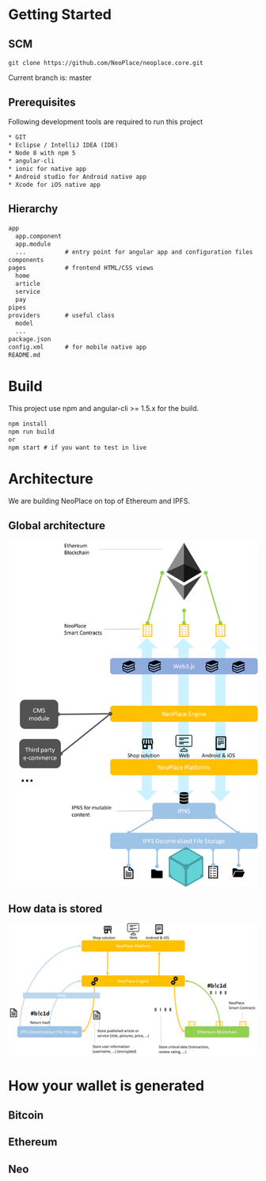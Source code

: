 # Getting Started
## SCM

```
git clone https://github.com/NeoPlace/neoplace.core.git
```
Current branch is: master

## Prerequisites
Following development tools are required to run this project

```
* GIT
* Eclipse / IntelliJ IDEA (IDE)
* Node 8 with npm 5
* angular-cli
* ionic for native app
* Android studio for Android native app
* Xcode for iOS native app
```

## Hierarchy
```
app
  app.component
  app.module
  ...           # entry point for angular app and configuration files
components
pages           # frontend HTML/CSS views
  home
  article
  service
  pay
pipes
providers       # useful class
  model
  ...
package.json
config.xml      # for mobile native app
README.md 
```

# Build

This project use npm and angular-cli >= 1.5.x for the build.
```
npm install
npm run build
or
npm start # if you want to test in live
```

# Architecture
We are building NeoPlace on top of Ethereum and IPFS.
## Global architecture

![alt text](./architecture.png)

## How data is stored

![alt text](./storage.png)

# How your wallet is generated
## Bitcoin

## Ethereum

## Neo

##
